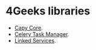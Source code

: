 # 4Geeks libraries

- [Capy Core](https://breatheco-de.github.io/capy-core/).
- [Celery Task Manager](https://breatheco-de.github.io/celery-task-manager-django-plugin/).
- [Linked Services](https://breatheco-de.github.io/linked-services-django-plugin/).
